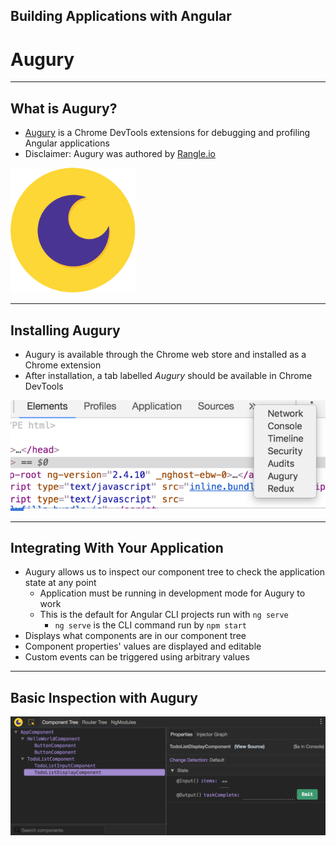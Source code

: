 <!-- .slide: data-background="../_includes/images/title-slide.jpg" -->
<!-- .slide: id="augury" -->
##  Building Applications with Angular

# Augury

---
<!-- .slide: id="augury-what-is-augury" -->
## What is Augury?

- [Augury](https://augury.angular.io/) is a Chrome DevTools extensions for debugging and profiling Angular applications
- Disclaimer: Augury was authored by [Rangle.io](http://rangle.io)

<img src="_includes/images/augury.svg" width="200" style="box-shadow: none" alt="Augury Logo"/>

---
<!-- .slide: id="augury-installing" -->
## Installing Augury

- Augury is available through the Chrome web store and installed as a Chrome extension
- After installation, a tab labelled *Augury* should be available in Chrome DevTools

![Augury in DevTools](_includes/images/chrome-devtools-augury.png)

---
<!-- .slide: id="augury-integrating" -->
## Integrating With Your Application

- Augury allows us to inspect our component tree to check the application state at any point
  - Application must be running in development mode for Augury to work
  - This is the default for Angular CLI projects run with `ng serve`
    - `ng serve` is the CLI command run by `npm start`
- Displays what components are in our component tree
- Component properties' values are displayed and editable
- Custom events can be triggered using arbitrary values

---
<!-- .slide: id="augury-inspecting" -->
## Basic Inspection with Augury

![Augury in Action](_includes/images/augury-component-tree.png)
